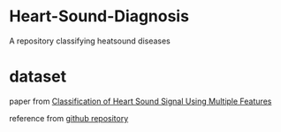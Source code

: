 # Heart-Sound-Diagnosis
 A repository classifying heatsound diseases

# dataset
paper from [Classification of Heart Sound Signal Using Multiple Features](https://www.mdpi.com/2076-3417/8/12/2344)

reference from [github repository](https://github.com/yaseen21khan/Classification-of-Heart-Sound-Signal-Using-Multiple-Features-/tree/master)
